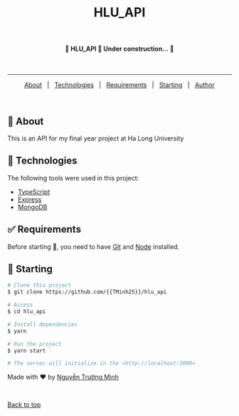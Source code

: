 <div align="center" id="top"> 
  <!-- <img src="./.github/app.gif" alt="Hlu_api" /> -->

<!-- &#xa0; -->

  <!-- <a href="https://hlu_api.netlify.app">Demo</a> -->
</div>

<h1 align="center">HLU_API</h1>

<!-- <p align="center">
  <img alt="Github top language" src="https://img.shields.io/github/languages/top/{{YOUR_GITHUB_USERNAME}}/hlu_api?color=56BEB8">

  <img alt="Github language count" src="https://img.shields.io/github/languages/count/{{YOUR_GITHUB_USERNAME}}/hlu_api?color=56BEB8">

  <img alt="Repository size" src="https://img.shields.io/github/repo-size/{{YOUR_GITHUB_USERNAME}}/hlu_api?color=56BEB8">

  <img alt="License" src="https://img.shields.io/github/license/{{YOUR_GITHUB_USERNAME}}/hlu_api?color=56BEB8">

  <img alt="Github issues" src="https://img.shields.io/github/issues/{{YOUR_GITHUB_USERNAME}}/hlu_api?color=56BEB8" />

  <img alt="Github forks" src="https://img.shields.io/github/forks/{{YOUR_GITHUB_USERNAME}}/hlu_api?color=56BEB8" />

  <img alt="Github stars" src="https://img.shields.io/github/stars/{{YOUR_GITHUB_USERNAME}}/hlu_api?color=56BEB8" />
</p> -->

<!-- Status -->

<br>

<h4 align="center"> 
	🚧  HLU_API 🚀 Under construction...  🚧
</h4>

<br>

<hr>

<p align="center">
  <a href="#dart-about">About</a> &#xa0; | &#xa0; 
  <!-- <a href="#sparkles-features">Features</a> &#xa0; | &#xa0; -->
  <a href="#rocket-technologies">Technologies</a> &#xa0; | &#xa0;
  <a href="#white_check_mark-requirements">Requirements</a> &#xa0; | &#xa0;
  <a href="#checkered_flag-starting">Starting</a> &#xa0; | &#xa0;
  <!-- <a href="#memo-license">License</a> &#xa0; | &#xa0; -->
  <a href="https://github.com/{{TMinh25}}" target="_blank">Author</a>
</p>

<br>

## :dart: About

This is an API for my final year project at Ha Long University

<!-- Project: <a href='https://github.com/{{TMinh25}}/hlu_api'>Ha Long University</a> -->

<!-- ## :sparkles: Features ##

:heavy_check_mark: Feature 1;\
:heavy_check_mark: Feature 2;\
:heavy_check_mark: Feature 3; -->

## :rocket: Technologies

The following tools were used in this project:

- [TypeScript](https://www.typescriptlang.org/)
- [Express](https://expressjs.com/)
- [MongoDB](https://www.mongodb.com/)

## :white_check_mark: Requirements

Before starting :checkered_flag:, you need to have [Git](https://git-scm.com) and [Node](https://nodejs.org/en/) installed.

## :checkered_flag: Starting

```bash
# Clone this project
$ git clone https://github.com/{{TMinh25}}/hlu_api

# Access
$ cd hlu_api

# Install dependencies
$ yarn

# Run the project
$ yarn start

# The server will initialize in the <http://localhost:3000>
```

Made with :heart: by <a href="https://github.com/{{TMinh25}}" target="_blank">Nguyễn Trường Minh</a>

&#xa0;

<a href="#top">Back to top</a>
